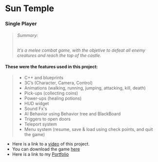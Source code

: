 # Sun Temple

### Single Player

> ###### Summary:
> *It's a melee combat game, with the objetive to defeat all enemy creatures and reach the top of the castle.*

#### These were the features used in this project:

> - C++ and blueprints
> - 3C’s (Character, Camera, Control)
> - Animations (walking, running, jumping, attacking, kill, death)
> - Pick-ups  (collecting coins)
> - Power-ups (healing potions)
> - HUD widget
> - Sound Fx's
> - AI Behavior using Behavior tree and BlackBoard
> - Triggers to open doors
> - Teleport system
> - Menu system (resume, save & load using check points, and quit the game)

- Here is a link to a [video](https://drive.google.com/file/d/1snAra_5bQkP_2CVb0Gsp4bGeBf-Ke2Ac/view) of this project.
- You can download the game [here](https://drive.google.com/file/d/1u1A_CqcSJ7vWWySgenNZ5nNgZKYghB47/view)
- Here is a link to my [Portfolio](https://wandin.github.io/portfoliogithub.io/)

